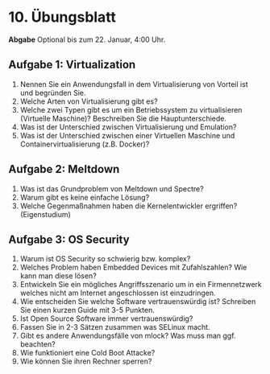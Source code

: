# 10. Übungsblatt

**Abgabe** Optional bis zum 22. Januar, 4:00 Uhr.

## Aufgabe 1: Virtualization
1. Nennen Sie ein Anwendungsfall in dem Virtualisierung von Vorteil ist und begründen Sie.
2. Welche Arten von Virtualisierung gibt es?
3. Welche zwei Typen gibt es um ein Betriebssystem zu virtualisieren (Virtuelle Maschine)? Beschreiben Sie die Hauptunterschiede.
4. Was ist der Unterschied zwischen Virtualisierung und Emulation?
5. Was ist der Unterschied zwischen einer Virtuellen Maschine und Containervirtualisierung (z.B. Docker)?

## Aufgabe 2: Meltdown
1. Was ist das Grundproblem von Meltdown und Spectre?
2. Warum gibt es keine einfache Lösung?
3. Welche Gegenmaßnahmen haben die Kernelentwickler ergriffen? (Eigenstudium)

## Aufgabe 3: OS Security
1. Warum ist OS Security so schwierig bzw. komplex?
2. Welches Problem haben Embedded Devices mit Zufahlszahlen? Wie kann man diese lösen?
3. Entwickeln Sie ein mögliches Angriffsszenario um in ein Firmennetzwerk welches nicht am Internet angeschlossen ist einzudringen.
4. Wie entscheiden Sie welche Software vertrauenswürdig ist? Schreiben Sie einen kurzen Guide mit 3-5 Punkten.
5. Ist Open Source Software immer vertrauenswürdig?
6. Fassen Sie in 2-3 Sätzen zusammen was SELinux macht.
7. Gibt es andere Anwendungsfälle von mlock? Was muss man ggf. beachten?
8. Wie funktioniert eine Cold Boot Attacke?
9. Wie können Sie ihren Rechner sperren?
